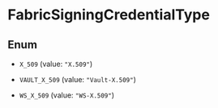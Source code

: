 

# FabricSigningCredentialType

## Enum


* `X_509` (value: `"X.509"`)

* `VAULT_X_509` (value: `"Vault-X.509"`)

* `WS_X_509` (value: `"WS-X.509"`)



